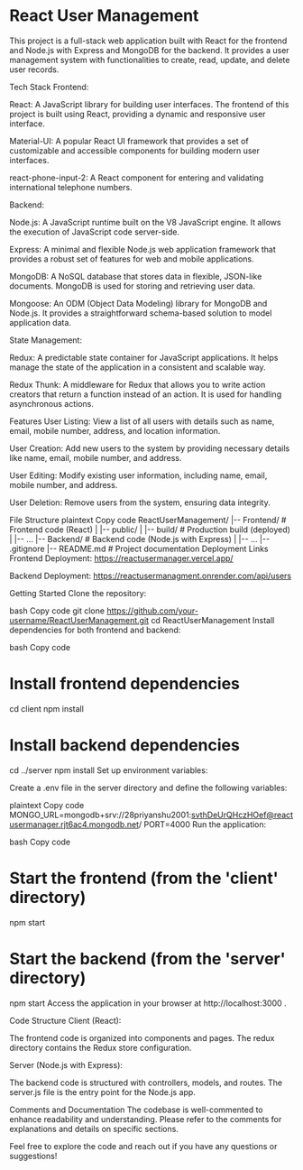 # React User Management
This project is a full-stack web application built with React for the frontend and Node.js with Express and MongoDB for the backend. It provides a user management system with functionalities to create, read, update, and delete user records.

Tech Stack
Frontend:

React: A JavaScript library for building user interfaces. The frontend of this project is built using React, providing a dynamic and responsive user interface.

Material-UI: A popular React UI framework that provides a set of customizable and accessible components for building modern user interfaces.

react-phone-input-2: A React component for entering and validating international telephone numbers.

Backend:

Node.js: A JavaScript runtime built on the V8 JavaScript engine. It allows the execution of JavaScript code server-side.

Express: A minimal and flexible Node.js web application framework that provides a robust set of features for web and mobile applications.

MongoDB: A NoSQL database that stores data in flexible, JSON-like documents. MongoDB is used for storing and retrieving user data.

Mongoose: An ODM (Object Data Modeling) library for MongoDB and Node.js. It provides a straightforward schema-based solution to model application data.

State Management:

Redux: A predictable state container for JavaScript applications. It helps manage the state of the application in a consistent and scalable way.

Redux Thunk: A middleware for Redux that allows you to write action creators that return a function instead of an action. It is used for handling asynchronous actions.

Features
User Listing: View a list of all users with details such as name, email, mobile number, address, and location information.

User Creation: Add new users to the system by providing necessary details like name, email, mobile number, and address.

User Editing: Modify existing user information, including name, email, mobile number, and address.

User Deletion: Remove users from the system, ensuring data integrity.

File Structure
plaintext
Copy code
ReactUserManagement/
|-- Frontend/                  # Frontend code (React)
|   |-- public/
|   |-- build/                # Production build (deployed)
|   |-- ...
|-- Backend/                  # Backend code (Node.js with Express)
|   |-- ...
|-- .gitignore
|-- README.md               # Project documentation
Deployment Links
Frontend Deployment: https://reactusermanager.vercel.app/

Backend Deployment: https://reactusermanagment.onrender.com/api/users

Getting Started
Clone the repository:

bash
Copy code
git clone https://github.com/your-username/ReactUserManagement.git
cd ReactUserManagement
Install dependencies for both frontend and backend:

bash
Copy code
# Install frontend dependencies
cd client
npm install

# Install backend dependencies
cd ../server
npm install
Set up environment variables:

Create a .env file in the server directory and define the following variables:

plaintext
Copy code
MONGO_URL=mongodb+srv://28priyanshu2001:svthDeUrQHczHOef@reactusermanager.rjt6ac4.mongodb.net/
PORT=4000
Run the application:

bash
Copy code
# Start the frontend (from the 'client' directory)
npm start

# Start the backend (from the 'server' directory)
npm start
Access the application in your browser at http://localhost:3000 .

Code Structure
Client (React):

The frontend code is organized into components and pages. The redux directory contains the Redux store configuration.

Server (Node.js with Express):

The backend code is structured with controllers, models, and routes. The server.js file is the entry point for the Node.js app.

Comments and Documentation
The codebase is well-commented to enhance readability and understanding. Please refer to the comments for explanations and details on specific sections.

Feel free to explore the code and reach out if you have any questions or suggestions!
